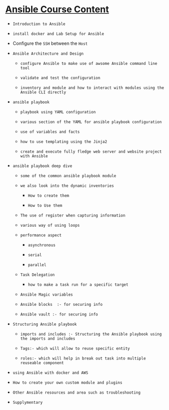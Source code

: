 # <ins> Ansible Course Content </ins> #

- `Introduction to Ansible`

- `install docker and Lab Setup for Ansible `

- Configure the `SSH` between the `Host`

- `Ansible Architecture and Design`

    - `configure Ansible to make use of awsome Ansible command line tool`

    - `validate and test the configuration`

    - `inventory and module and how to interact with modules using the Ansible CLI directly`

- `ansible playbook`

    - `playbook using YAML configuration`
  
    - `various section of the YAML for ansible playbook configuration`

    - `use of variables and facts`

    - `how to use templating using the Jinja2`

    - `create and execute fully fledge web server and website project with Ansible`

- `ansible playbook deep dive`

    - `some of the common ansible playbook module`

    - `we also look into the dynamic inventories`
      
      - `How to create them`

      - `How to Use them`

    - `The use of register when capturing information`

    - `various way of using loops`

  - `performance aspect` 

      - `asynchronous`

      - `serial`

      - `parallel`

  - `Task Delegation`
    
    - `how to make a task run for a specific target`

  - `Ansible Magic variables`

  - `Ansible blocks  :- for securing info`

  - `Ansible vault :- for securing info`

- `Structuring Ansible playbook`

    - `imports and includes :- Structuring the Ansible playbook using the imports and includes`

    - `Tags:- which will allow to reuse specific entity`

    - `roles:- which will help in break out task into multiple reuseable component`

- `using Ansible with docker and AWS`

- `How to create your own custom module and plugins`

- `Other Ansible resources and area such as troubleshooting`

- `Supplymentary`

